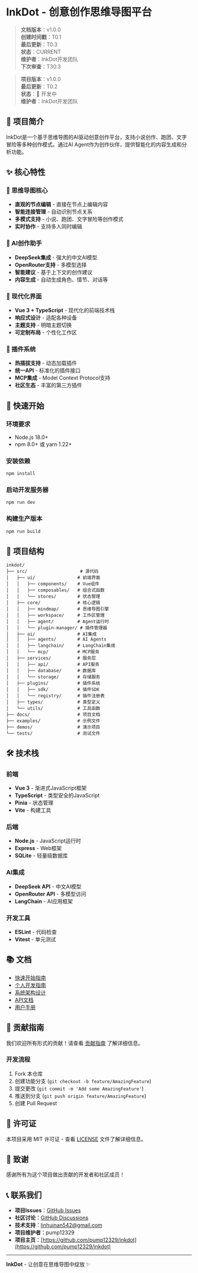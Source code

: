 # InkDot - 创意创作思维导图平台

> **文档版本**：v1.0.0  
> **创建时间戳**：T0.1  
> **最后更新**：T0.3  
> **状态**：CURRENT  
> **维护者**：InkDot开发团队  
> **下次审查**：T30.3

> **项目版本**：v1.0.0  
> **最后更新**：T0.2  
> **状态**：🚧 开发中  
> **维护者**：InkDot开发团队

## 🎯 项目简介

InkDot是一个基于思维导图的AI驱动创意创作平台，支持小说创作、跑团、文字冒险等多种创作模式。通过AI Agent作为创作伙伴，提供智能化的内容生成和分析功能。

## ✨ 核心特性

### 🧠 思维导图核心

- **直观的节点编辑** - 直接在节点上编辑内容
- **智能连接管理** - 自动识别节点关系
- **多模式支持** - 小说、跑团、文字冒险等创作模式
- **实时协作** - 支持多人同时编辑

### 🤖 AI创作助手

- **DeepSeek集成** - 强大的中文AI模型
- **OpenRouter支持** - 多模型选择
- **智能建议** - 基于上下文的创作建议
- **内容生成** - 自动生成角色、情节、对话等

### 🎨 现代化界面

- **Vue 3 + TypeScript** - 现代化的前端技术栈
- **响应式设计** - 适配各种设备
- **主题支持** - 明暗主题切换
- **可定制布局** - 个性化工作区

### 🔌 插件系统

- **热插拔支持** - 动态加载插件
- **统一API** - 标准化的插件接口
- **MCP集成** - Model Context Protocol支持
- **社区生态** - 丰富的第三方插件

## 🚀 快速开始

### 环境要求

- Node.js 18.0+
- npm 8.0+ 或 yarn 1.22+

### 安装依赖

```bash
npm install
```

### 启动开发服务器

```bash
npm run dev
```

### 构建生产版本

```bash
npm run build
```

## 📁 项目结构

```
inkdot/
├── src/                    # 源代码
│   ├── ui/                # 前端界面
│   │   ├── components/    # Vue组件
│   │   ├── composables/   # 组合式函数
│   │   └── stores/        # 状态管理
│   ├── core/              # 核心逻辑
│   │   ├── mindmap/       # 思维导图引擎
│   │   ├── workspace/     # 工作区管理
│   │   ├── agent/         # Agent运行时
│   │   └── plugin-manager/ # 插件管理器
│   ├── ai/                # AI集成
│   │   ├── agents/        # AI Agents
│   │   ├── langchain/     # LangChain集成
│   │   └── mcp/           # MCP服务
│   ├── services/          # 服务层
│   │   ├── api/           # API服务
│   │   ├── database/      # 数据库
│   │   └── storage/       # 存储服务
│   ├── plugins/           # 插件系统
│   │   ├── sdk/           # 插件SDK
│   │   └── registry/      # 插件注册表
│   ├── types/             # 类型定义
│   └── utils/             # 工具函数
├── docs/                  # 项目文档
├── examples/              # 示例文件
├── demos/                 # 演示项目
└── tests/                 # 测试文件
```

## 🛠️ 技术栈

### 前端

- **Vue 3** - 渐进式JavaScript框架
- **TypeScript** - 类型安全的JavaScript
- **Pinia** - 状态管理
- **Vite** - 构建工具

### 后端

- **Node.js** - JavaScript运行时
- **Express** - Web框架
- **SQLite** - 轻量级数据库

### AI集成

- **DeepSeek API** - 中文AI模型
- **OpenRouter API** - 多模型访问
- **LangChain** - AI应用框架

### 开发工具

- **ESLint** - 代码检查
- **Vitest** - 单元测试

## 📚 文档

- [快速开始指南](docs/development/quick-start.md)
- [个人开发指南](docs/development/personal-dev-guide.md)
- [系统架构设计](docs/architecture/system-architecture.md)
- [API文档](docs/api/api-reference.md)
- [用户手册](docs/user-guide/user-manual.md)

## 🤝 贡献指南

我们欢迎所有形式的贡献！请查看 [贡献指南](CONTRIBUTING.md) 了解详细信息。

### 开发流程

1. Fork 本仓库
2. 创建功能分支 (`git checkout -b feature/AmazingFeature`)
3. 提交更改 (`git commit -m 'Add some AmazingFeature'`)
4. 推送到分支 (`git push origin feature/AmazingFeature`)
5. 创建 Pull Request

## 📄 许可证

本项目采用 MIT 许可证 - 查看 [LICENSE](LICENSE) 文件了解详细信息。

## 🙏 致谢

感谢所有为这个项目做出贡献的开发者和社区成员！

## 📞 联系我们

- **项目Issues**：[GitHub Issues](https://github.com/pump12329/inkdot/issues)
- **社区讨论**：[GitHub Discussions](https://github.com/pump12329/inkdot/discussions)
- **技术支持**：linhuinan542@gmail.com
- **项目维护者**：pump12329
- **项目主页**：[https://github.com/pump12329/inkdot](https://github.com/pump12329/inkdot)

---

**InkDot** - 让创意在思维导图中绽放 ✨

